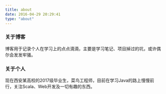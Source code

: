 ```yaml
---
title: about
date: 2016-04-29 20:29:41
type: "about"
---
```


### 关于博客 ###
博客用于记录个人在学习上的点点滴滴，主要是学习笔记、项目掉过的坑，或许偶尔会发发牢骚。
### 关于个人 ###
现在西安某高校的2017级毕业生，菜鸟工程师，目前在学习Java的路上慢慢前行，关注Scala、Web开发及一切有趣的东西。


